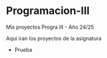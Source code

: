 # Programacion-III
Mis proyectos Progra III - Año 24/25


Aqui iran los proyectos de la asignatura

* Prueba
